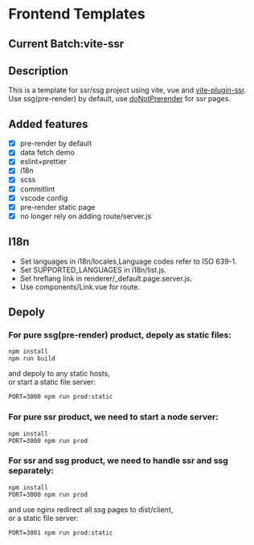 # Frontend Templates

## Current Batch:vite-ssr

## Description

This is a template for ssr/ssg project using vite, vue and [vite-plugin-ssr](https://vite-plugin-ssr.com/).  
Use ssg(pre-render) by default, use [doNotPrerender](https://vite-plugin-ssr.com/doNotPrerender) for ssr pages.

## Added features

- [x] pre-render by default
- [x] data fetch demo
- [x] eslint+prettier
- [x] i18n
- [x] scss
- [x] commitlint
- [x] vscode config
- [x] pre-render static page
- [x] no longer rely on adding route/server.js

## I18n

- Set languages in i18n/locales,Language codes refer to ISO 639-1.
- Set SUPPORTED_LANGUAGES in i18n/list.js.
- Set hreflang link in renderer/\_default.page.server.js.
- Use components/Link.vue for route.

## Depoly

### For pure ssg(pre-render) product, depoly as static files:

```shell
npm install
npm run build
```

and depoly to any static hosts,  
or start a static file server:

```shell
PORT=3000 npm run prod:static
```

### For pure ssr product, we need to start a node server:

```shell
npm install
PORT=3000 npm run prod
```

### For ssr and ssg product, we need to handle ssr and ssg separately:

```shell
npm install
PORT=3000 npm run prod
```

and use nginx redirect all ssg pages to dist/client,  
or a static file server:

```shell
PORT=3001 npm run prod:static
```
